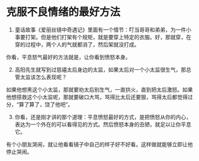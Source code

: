 # 克服不良情绪的最好方法

1. 童话故事《爱丽丝镜中奇遇记》里面有一个情节：叮当哥哥和弟弟，为一件小事要打架。但是他们打架有个规矩，就是要穿上特定的衣服。好，那就穿，在穿的过程中，两个人的气就都消了，然后架就没打成。

你看，平息怒气最好的方法就是，让你看到愤怒本身。

2. 高阳先生就写到过慈禧太后身边的太监，如果太后对一个小太监很生气，那总管太监该怎么表现呢？

如果他想黑这个小太监，那就要劝太后别生气，一直拱火，直到把太后激怒。如果他想搭救这个小太监呢，那就要破口大骂，骂得比太后还要狠，骂得太后都觉得过分，“算了算了，饶了他吧”。

3. 你看，还是刚才讲的那个道理：平息愤怒最好的方式，是把愤怒从你的内心，表达为一个外在的可以看得见的方式。然后愤怒本身的丑陋，就足以让你平息它。

有个小朋友哭闹，就让他看看镜子中自己的样子好不好看。这样做就能够立即让他停止哭闹。